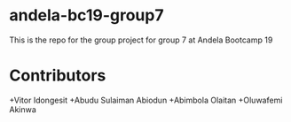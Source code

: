 # andela-bc19-group7
This is the repo for the group project for group 7 at Andela Bootcamp 19

Contributors
=============

+Vitor Idongesit
+Abudu Sulaiman Abiodun
+Abimbola Olaitan
+Oluwafemi Akinwa
